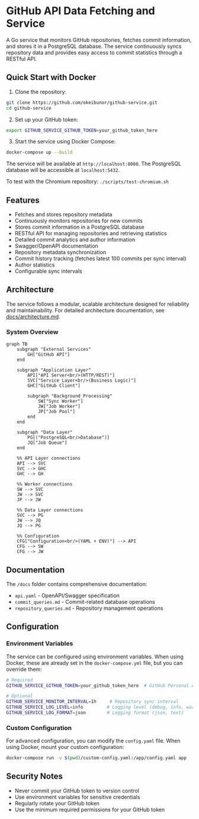 # GitHub API Data Fetching and Service

A Go service that monitors GitHub repositories, fetches commit information, and stores it in a PostgreSQL database. The service continuously syncs repository data and provides easy access to commit statistics through a RESTful API.

## Quick Start with Docker

1. Clone the repository:

```bash
git clone https://github.com/okeibunor/github-service.git
cd github-service
```

2. Set up your GitHub token:

```bash
export GITHUB_SERVICE_GITHUB_TOKEN=your_github_token_here
```

3. Start the service using Docker Compose:

```bash
docker-compose up --build
```

The service will be available at `http://localhost:8080`. The PostgreSQL database will be accessible at `localhost:5432`.

To test with the Chromium repository: `./scripts/test-chromium.sh`

## Features

- Fetches and stores repository metadata
- Continuously monitors repositories for new commits
- Stores commit information in a PostgreSQL database
- RESTful API for managing repositories and retrieving statistics
- Detailed commit analytics and author information
- Swagger/OpenAPI documentation
- Repository metadata synchronization
- Commit history tracking (fetches latest 100 commits per sync interval)
- Author statistics
- Configurable sync intervals

## Architecture

The service follows a modular, scalable architecture designed for reliability and maintainability. For detailed architecture documentation, see [docs/architecture.md](docs/architecture.md).

### System Overview

```mermaid
graph TB
    subgraph "External Services"
        GH["GitHub API"]
    end

    subgraph "Application Layer"
        API["API Server<br/>(HTTP/REST)"]
        SVC["Service Layer<br/>(Business Logic)"]
        GHC["GitHub Client"]

        subgraph "Background Processing"
            SW["Sync Worker"]
            JW["Job Worker"]
            JP["Job Pool"]
        end
    end

    subgraph "Data Layer"
        PG[("PostgreSQL<br/>Database")]
        JQ["Job Queue"]
    end

    %% API Layer connections
    API --> SVC
    SVC --> GHC
    GHC --> GH

    %% Worker connections
    SW --> SVC
    JW --> SVC
    JP --> JW

    %% Data Layer connections
    SVC --> PG
    JW --> JQ
    JQ --> PG

    %% Configuration
    CFG["Configuration<br/>(YAML + ENV)"] --> API
    CFG --> SW
    CFG --> JW
```

## Documentation

The `/docs` folder contains comprehensive documentation:

- `api.yaml` - OpenAPI/Swagger specification
- `commit_queries.md` - Commit-related database operations
- `repository_queries.md` - Repository management operations

## Configuration

### Environment Variables

The service can be configured using environment variables. When using Docker, these are already set in the `docker-compose.yml` file, but you can override them:

```bash
# Required
GITHUB_SERVICE_GITHUB_TOKEN=your_github_token_here  # GitHub Personal Access Token

# Optional
GITHUB_SERVICE_MONITOR_INTERVAL=1h     # Repository sync interval
GITHUB_SERVICE_LOG_LEVEL=info         # Logging level (debug, info, warn, error)
GITHUB_SERVICE_LOG_FORMAT=json        # Logging format (json, text)
```

### Custom Configuration

For advanced configuration, you can modify the `config.yaml` file. When using Docker, mount your custom configuration:

```bash
docker-compose run -v $(pwd)/custom-config.yaml:/app/config.yaml app
```

## Security Notes

- Never commit your GitHub token to version control
- Use environment variables for sensitive credentials
- Regularly rotate your GitHub token
- Use the minimum required permissions for your GitHub token
